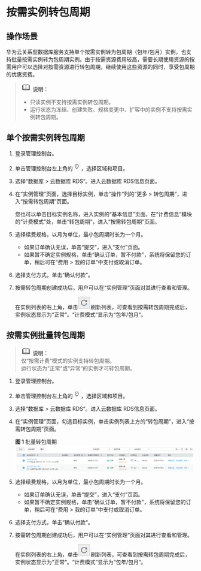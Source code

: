 # 按需实例转包周期<a name="rds_pg_05_0021"></a>

## 操作场景<a name="zh-cn_topic_0171122775_section1715294212120"></a>

华为云关系型数据库服务支持单个按需实例转为包周期（包年/包月）实例，也支持批量按需实例转为包周期实例。由于按需资源费用较高，需要长期使用资源的按需用户可以选择对按需资源进行转包周期，继续使用这些资源的同时，享受包周期的优惠资费。

>![](public_sys-resources/icon-note.gif) **说明：**   
>-   只读实例不支持按需实例转包周期。  
>-   运行状态为冻结、创建失败、规格变更中、扩容中的实例不支持按需实例转包周期。  

## 单个按需实例转包周期<a name="zh-cn_topic_0171122775_section3111630123810"></a>

1.  登录管理控制台。
2.  单击管理控制台左上角的![](figures/Region灰色图标.png)，选择区域和项目。
3.  选择“数据库  \>  云数据库 RDS“。进入云数据库 RDS信息页面。
4.  在“实例管理”页面，选择目标实例，单击“操作“列的“更多  \>  转包周期“，进入“按需转包周期”页面。

    您也可以单击目标实例名称，进入实例的“基本信息”页面，在“计费信息“模块的“计费模式“处，单击“转包周期“，进入“按需转包周期”页面。

5.  选择续费规格，以月为单位，最小包周期时长为一个月。
    -   如果订单确认无误，单击“提交”，进入“支付”页面。
    -   如果暂不确定实例规格，单击“确认订单，暂不付款”，系统将保留您的订单，稍后可在“费用 \> 我的订单”中支付或取消订单。

6.  选择支付方式，单击“确认付款“。
7.  按需转包周期创建成功后，用户可以在“实例管理“页面对其进行查看和管理。

    在实例列表的右上角，单击![](figures/刷新.png)刷新列表，可查看到按需转包周期完成后，实例状态显示为“正常“。“计费模式“显示为“包年/包月“。


## 按需实例批量转包周期<a name="zh-cn_topic_0171122775_section14215641537"></a>

>![](public_sys-resources/icon-note.gif) **说明：**   
>仅“按需计费“模式的实例支持转包周期。  
>运行状态为“正常“或“异常“的实例才可转包周期。  

1.  登录管理控制台。
2.  单击管理控制台左上角的![](figures/Region灰色图标.png)，选择区域和项目。
3.  选择“数据库  \>  云数据库 RDS“。进入云数据库 RDS信息页面。
4.  在“实例管理”页面，勾选目标实例，单击实例列表上方的“转包周期“，进入“按需转包周期”页面。

    **图 1**  批量转包周期<a name="rds_05_0021_fig0129152771415"></a>  
    ![](figures/批量转包周期.png "批量转包周期")

5.  选择续费规格，以月为单位，最小包周期时长为一个月。
    -   如果订单确认无误，单击“提交”，进入“支付”页面。
    -   如果暂不确定实例规格，单击“确认订单，暂不付款”，系统将保留您的订单，稍后可在“费用 \> 我的订单”中支付或取消订单。

6.  选择支付方式，单击“确认付款“。
7.  按需转包周期创建成功后，用户可以在“实例管理“页面对其进行查看和管理。

    在实例列表的右上角，单击![](figures/刷新.png)刷新列表，可查看到按需转包周期完成后，实例状态显示为“正常“。“计费模式“显示为“包年/包月“。


